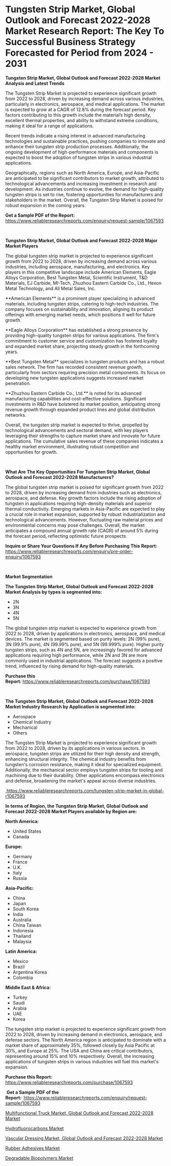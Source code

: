 <p><h1>Tungsten Strip Market, Global Outlook and Forecast 2022-2028 Market Research Report: The Key To Successful Business Strategy Forecasted for Period from 2024 - 2031</h1></p><p><strong>Tungsten Strip Market, Global Outlook and Forecast 2022-2028 Market Analysis and Latest Trends</strong></p>
<p><p>The Tungsten Strip Market is projected to experience significant growth from 2022 to 2028, driven by increasing demand across various industries, particularly in electronics, aerospace, and medical applications. The market is expected to grow at a CAGR of 12.8% during the forecast period. Key factors contributing to this growth include the material’s high density, excellent thermal properties, and ability to withstand extreme conditions, making it ideal for a range of applications.</p><p>Recent trends indicate a rising interest in advanced manufacturing technologies and sustainable practices, pushing companies to innovate and enhance their tungsten strip production processes. Additionally, the ongoing development of high-performance materials and components is expected to boost the adoption of tungsten strips in various industrial applications. </p><p>Geographically, regions such as North America, Europe, and Asia-Pacific are anticipated to be significant contributors to market growth, attributed to technological advancements and increasing investment in research and development. As industries continue to evolve, the demand for high-quality tungsten strips is set to rise, fostering opportunities for manufacturers and stakeholders in the market. Overall, the Tungsten Strip Market is poised for robust expansion in the coming years.</p></p>
<p><strong>Get a Sample PDF of the Report:&nbsp;</strong> <a href="https://www.reliableresearchreports.com/enquiry/request-sample/1067593">https://www.reliableresearchreports.com/enquiry/request-sample/1067593</a></p>
<p>&nbsp;</p>
<p><strong>Tungsten Strip Market, Global Outlook and Forecast 2022-2028 Major Market Players</strong></p>
<p><p>The global tungsten strip market is projected to experience significant growth from 2022 to 2028, driven by increasing demand across various industries, including aerospace, manufacturing, and electronics. Key players in this competitive landscape include American Elements, Eagle Alloys Corporation, Best Tungsten Metal, Scientific Instrument, T&D Materials, EJ Carbide, MI-Tech, Zhuzhou Eastern Carbide Co., Ltd., Hexon Metal Technology, and All Metal Sales, Inc.</p><p>**American Elements** is a prominent player specializing in advanced materials, including tungsten strips, catering to high-tech industries. The company focuses on sustainability and innovation, aligning its product offerings with emerging market needs, which positions it well for future growth.</p><p>**Eagle Alloys Corporation** has established a strong presence by providing high-quality tungsten strips for various applications. The firm's commitment to customer service and customization has fostered loyalty and expanded market share, projecting steady growth in the forthcoming years.</p><p>**Best Tungsten Metal** specializes in tungsten products and has a robust sales network. The firm has recorded consistent revenue growth, particularly from sectors requiring precision metal components. Its focus on developing new tungsten applications suggests increased market penetration.</p><p>**Zhuzhou Eastern Carbide Co., Ltd.** is noted for its advanced manufacturing capabilities and cost-effective solutions. Significant investments in R&D have bolstered its market position, anticipating strong revenue growth through expanded product lines and global distribution networks.</p><p>Overall, the tungsten strip market is expected to thrive, propelled by technological advancements and sectoral demand, with key players leveraging their strengths to capture market share and innovate for future applications. The cumulative sales revenue of these companies indicates a healthy market environment, illustrating robust competition and opportunities for growth.</p></p>
<p>&nbsp;</p>
<p><strong>What Are The Key Opportunities For Tungsten Strip Market, Global Outlook and Forecast 2022-2028 Manufacturers?</strong></p>
<p><p>The global tungsten strip market is poised for significant growth from 2022 to 2028, driven by increasing demand from industries such as electronics, aerospace, and defense. Key growth factors include the rising adoption of tungsten in applications requiring high-density materials and superior thermal conductivity. Emerging markets in Asia-Pacific are expected to play a crucial role in market expansion, supported by robust industrialization and technological advancements. However, fluctuating raw material prices and environmental concerns may pose challenges. Overall, the market anticipates a compound annual growth rate (CAGR) of around 5% during the forecast period, reflecting optimistic future prospects.</p></p>
<p><strong>Inquire or Share Your Questions If Any Before Purchasing This Report:</strong> <a href="https://www.reliableresearchreports.com/enquiry/pre-order-enquiry/1067593">https://www.reliableresearchreports.com/enquiry/pre-order-enquiry/1067593</a></p>
<p>&nbsp;</p>
<p><strong>Market Segmentation</strong></p>
<p><strong>The Tungsten Strip Market, Global Outlook and Forecast 2022-2028 Market Analysis by types is segmented into:</strong></p>
<p><ul><li>2N</li><li>3N</li><li>4N</li><li>5N</li></ul></p>
<p><p>The global tungsten strip market is expected to experience growth from 2022 to 2028, driven by applications in electronics, aerospace, and medical devices. The market is segmented based on purity levels: 2N (99% pure), 3N (99.9% pure), 4N (99.99% pure), and 5N (99.999% pure). Higher purity tungsten strips, such as 4N and 5N, are increasingly favored for advanced applications requiring high performance, while 2N and 3N are more commonly used in industrial applications. The forecast suggests a positive trend, influenced by rising demand for high-quality materials.</p></p>
<p><strong>Purchase this Report:&nbsp;</strong><a href="https://www.reliableresearchreports.com/purchase/1067593">https://www.reliableresearchreports.com/purchase/1067593</a></p>
<p>&nbsp;</p>
<p><strong>The Tungsten Strip Market, Global Outlook and Forecast 2022-2028 Market Industry Research by Application is segmented into:</strong></p>
<p><ul><li>Aerospace</li><li>Chemical Industry</li><li>Mechanical</li><li>Others</li></ul></p>
<p><p>The Tungsten Strip Market is projected to experience significant growth from 2022 to 2028, driven by its applications in various sectors. In aerospace, tungsten strips are utilized for their high density and strength, enhancing structural integrity. The chemical industry benefits from tungsten's corrosion resistance, making it ideal for specialized equipment. Additionally, the mechanical sector employs tungsten strips for tooling and machining due to their durability. Other applications encompass electronics and defense, broadening the market's appeal across diverse industries.</p></p>
<p><a href="https://www.reliableresearchreports.com/tungsten-strip-market-in-global-r1067593">&nbsp;https://www.reliableresearchreports.com/tungsten-strip-market-in-global-r1067593</a></p>
<p><strong>In terms of Region, the Tungsten Strip Market, Global Outlook and Forecast 2022-2028 Market Players available by Region are:</strong></p>
<p>
    <p> <strong> North America: </strong>
        <ul>
            <li>United States</li>
            <li>Canada</li>
        </ul>
        </p> 
    <p> <strong> Europe: </strong>
        <ul>
            <li>Germany</li>
            <li>France</li>
            <li>U.K.</li>
            <li>Italy</li>
            <li>Russia</li>
        </ul>
        </p> 
    <p> <strong> Asia-Pacific: </strong>
        <ul>
            <li>China</li>
            <li>Japan</li>
            <li>South Korea</li>
            <li>India</li>
            <li>Australia</li>
            <li>China Taiwan</li>
            <li>Indonesia</li>
            <li>Thailand</li>
            <li>Malaysia</li>
        </ul>
        </p> 
    <p> <strong> Latin America: </strong>
        <ul>
            <li>Mexico</li>
            <li>Brazil</li>
            <li>Argentina Korea</li>
            <li>Colombia</li>
        </ul>
        </p> 
    <p> <strong> Middle East & Africa: </strong>
        <ul>
            <li>Turkey</li>
            <li>Saudi</li>
            <li>Arabia</li>
            <li>UAE</li>
            <li>Korea</li>
        </ul>
    </p>
    </p>
<p><p>The tungsten strip market is projected to experience significant growth from 2022 to 2028, driven by increasing demand in electronics, aerospace, and defense sectors. The North America region is anticipated to dominate with a market share of approximately 35%, followed closely by Asia Pacific at 30%, and Europe at 25%. The USA and China are critical contributors, representing around 15% and 10% respectively. Overall, the increasing applications of tungsten strips in various industries will fuel this market's expansion.</p></p>
<p><strong>Purchase this Report: </strong><a href="https://www.reliableresearchreports.com/purchase/1067593">https://www.reliableresearchreports.com/purchase/1067593</a></p>
<p>&nbsp;<strong>Get a Sample PDF of the Report:&nbsp;&nbsp;</strong><a href="https://www.reliableresearchreports.com/enquiry/request-sample/1067593">https://www.reliableresearchreports.com/enquiry/request-sample/1067593</a></p>
<p><strong></strong></p>
<p><p><a href="https://github.com/bmorecock/Market-Research-Report-List-5/blob/main/multifunctional-truck-market-global-outlook-and-forecast-2022-2028-market.md">Multifunctional Truck Market, Global Outlook and Forecast 2022-2028 Market</a></p><p><a href="https://issuu.com/reportprime-2/docs/hydrofluorocarbons-market-size-2030_23318b0ded411a">Hydrofluorocarbons Market</a></p><p><a href="https://github.com/AshrafKhan865/Market-Research-Report-List-1/blob/main/vascular-dressing-market-global-outlook-and-forecast-2022-2028-market.md">Vascular Dressing Market, Global Outlook and Forecast 2022-2028 Market</a></p><p><a href="https://issuu.com/reportprime-2/docs/rubber-adhesives-market-size-2030.p_008b6bff38447f">Rubber Adhesives Market</a></p><p><a href="https://medium.com/@borisfisher1942/this-report-aims-to-provide-a-comprehensive-presentation-of-the-global-market-for-degradable-332e0eb75774">Degradable Biopolymers Market</a></p></p>